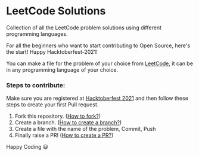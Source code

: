 # LeetCode Solutions
Collection of all the LeetCode problem solutions using different programming languages.

For all the beginners who want to start contributing to Open Source, here's the start! Happy Hacktoberfest-2021!

You can make a file for the problem of your choice from [LeetCode](https://leetcode.com/), it can be in any programming language of your choice. 

### Steps to contribute:
Make sure you are registered at [Hacktoberfest 2021](https://hacktoberfest.digitalocean.com/register) and then follow these steps to create your first Pull request.
1. Fork this repository. ([How to fork?](https://docs.github.com/en/get-started/quickstart/fork-a-repo#forking-a-repository))
2. Create a branch. ([How to create a branch?](https://docs.github.com/en/desktop/contributing-and-collaborating-using-github-desktop/making-changes-in-a-branch/managing-branches#creating-a-branch))
3. Create a file with the name of the problem, Commit, Push
4. Finally raise a PR! ([How to create a PR?](https://docs.github.com/en/github/collaborating-with-pull-requests/proposing-changes-to-your-work-with-pull-requests/creating-a-pull-request-from-a-fork))


Happy Coding :smiley:
